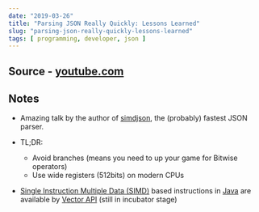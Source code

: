 ```yaml
---
date: "2019-03-26"
title: "Parsing JSON Really Quickly: Lessons Learned"
slug: "parsing-json-really-quickly-lessons-learned"
tags: [ programming, developer, json ]
---
```




## Source - [youtube.com][1]

## Notes
* Amazing talk by the author of [simdjson][2], the (probably) fastest JSON parser.
* TL;DR:
  * Avoid branches (means you need to up your game for Bitwise operators)
  * Use wide registers (512bits) on modern CPUs
* [Single Instruction Multiple Data (SIMD)][3] based instructions in [Java][4] are available by [Vector API][5] (still in incubator stage)



  [1]: https://www.youtube.com/watch?v=wlvKAT7SZIQ
  [2]: https://simdjson.org/
  [3]: https://en.wikipedia.org/wiki/Single_instruction,_multiple_data
  [4]: https://docs.oracle.com/en/java
  [5]: https://docs.oracle.com/en/java/javase/16/docs/api/jdk.incubator.vector/jdk/incubator/vector/package-summary.html
